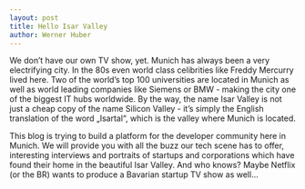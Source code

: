 ```yaml
---
layout: post
title: Hello Isar Valley
author: Werner Huber
---
```

We don’t have our own TV show, yet. Munich has always been a very electrifying city. In the 80s even world class celibrities like Freddy Mercurry lived here. Two of the world’s top 100 universities are located in Munich as well as world leading companies like Siemens or BMW - making the city one of the biggest IT hubs worldwide. By the way, the name Isar Valley is not just a cheap copy of the name Silicon Valley - it’s simply the English translation of the word „Isartal“, which is the valley where Munich is located.

This blog is trying to build a platform for the developer community here in Munich. We will provide you with all the buzz our tech scene has to offer, interesting interviews and portraits of startups and corporations which have found their home in the beautiful Isar Valley. And who knows? Maybe Netflix (or the BR) wants to produce a Bavarian startup TV show as well…